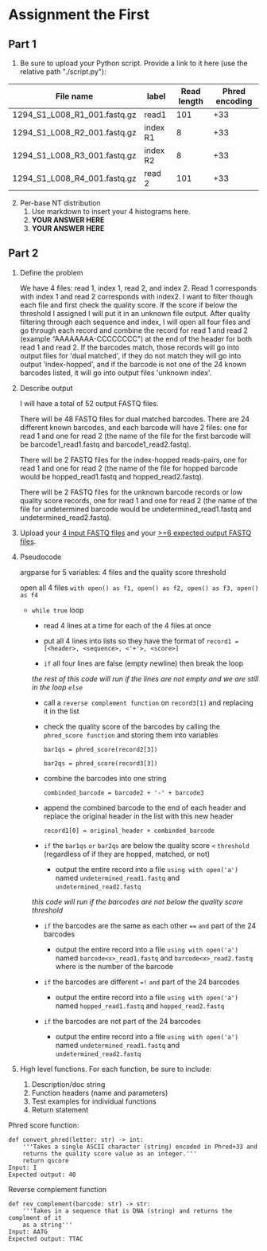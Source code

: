 # Assignment the First

## Part 1
1. Be sure to upload your Python script. Provide a link to it here (use the relative path "./script.py"):

| File name | label | Read length | Phred encoding |
|---|---|---|---|
| 1294_S1_L008_R1_001.fastq.gz |  read1 | 101 | +33 |
| 1294_S1_L008_R2_001.fastq.gz | index R1 | 8 | +33 |
| 1294_S1_L008_R3_001.fastq.gz | index R2 | 8 | +33 |
| 1294_S1_L008_R4_001.fastq.gz | read 2 | 101 | +33 |

2. Per-base NT distribution
    1. Use markdown to insert your 4 histograms here.
    2. **YOUR ANSWER HERE**
    3. **YOUR ANSWER HERE**
    
## Part 2
1. Define the problem

   We have 4 files: read 1, index 1, read 2, and index 2. Read 1 corresponds with index 1 and read 2 corresponds with index2. I want to filter though each file and first check the quality score. If the score if below the threshold I assigned I will put it in an unknown file output. After quality filtering through each sequence and index, I will open all four files and go through each record and combine the record for read 1 and read 2 (example “AAAAAAAA-CCCCCCCC") at the end of the header for both read 1 and read 2. If the barcodes match, those records will go into output files for 'dual matched', if they do not match they will go into output 'index-hopped', and if the barcode is not one of the 24 known barcodes listed, it will go into output files 'unknown index'. 
   
3. Describe output

   I will have a total of 52 output FASTQ files.

   There will be 48 FASTQ files for dual matched barcodes. There are 24 different known barcodes, and each barcode will have 2 files: one for read 1 and one for read 2 (the name of the file for the first barcode will be barcode1_read1.fastq and barcode1_read2.fastq).

   There will be 2 FASTQ files for the index-hopped reads-pairs, one for read 1 and one for read 2 (the name of the file for hopped barcode would be hopped_read1.fastq and hopped_read2.fastq).

   There will be 2 FASTQ files for the unknown barcode records or low quality score records, one for read 1 and one for read 2 (the name of the file for undetermined barcode would be undetermined_read1.fastq and undetermined_read2.fastq). 
   
5. Upload your [4 input FASTQ files](../TEST-input_FASTQ) and your [>=6 expected output FASTQ files](../TEST-output_FASTQ).

6. Pseudocode

   argparse for 5 variables: 4 files and the quality score threshold

   open all 4 files `with open() as f1, open() as f2, open() as f3, open() as f4`

    - `while true` loop

       - read 4 lines at a time for each of the 4 files at once

       - put all 4 lines into lists so they have the format of `record1 = [<header>, <sequence>, <'+'>, <score>]`

       - `if` all four lines are false (empty newline) then break the loop

       *the rest of this code will run if the lines are not empty and we are still in the loop `else`*

       - call a `reverse complement function` on `record3[1]` and replacing it in the list

       - check the quality score of the barcodes by calling the `phred_score function` and storing them into variables

         `bar1qs = phred_score(record2[3])`
   
         `bar2qs = phred_score(record3[3])`
   
       - combine the barcodes into one string
   
           `combinded_barcode = barcode2 + '-' + barcode3`
   
        - append the combined barcode to the end of each header and replace the original header in the list with this new header

           `record1[0] = original_header + combinded_barcode`
   
        - `if` the `bar1qs` `or` `bar2qs` are below the quality score `<` `threshold` (regardless of if they are hopped, matched, or not)

           - output the entire record into a file `using with open('a')` named `undetermined_read1.fastq` and `undetermined_read2.fastq`

       *this code will run if the barcodes are not below the quality score threshold*
   
       - `if` the barcodes are the same as each other `==` `and` part of the 24 barcodes

         - output the entire record into a file `using with open('a')` named `barcode<x>_read1.fastq` and `barcode<x>_read2.fastq` where <x> is the number of the barcode
     
       - `if` the barcodes are different `=!` `and` part of the 24 barcodes

         - output the entire record into a file `using with open('a')` named `hopped_read1.fastq` and `hopped_read2.fastq`
     
       - `if` the barcodes are not part of the 24 barcodes
     
         - output the entire record into a file `using with open('a')` named `undetermined_read1.fastq` and `undetermined_read2.fastq`
   

8. High level functions. For each function, be sure to include:
    1. Description/doc string
    2. Function headers (name and parameters)
    3. Test examples for individual functions
    4. Return statement

Phred score function:
  
    def convert_phred(letter: str) -> int:
        '''Takes a single ASCII character (string) encoded in Phred+33 and
        returns the quality score value as an integer.'''
        return qscore
    Input: I
    Expected output: 40
       
Reverse complement function

    def rev_complement(barcode: str) -> str:
        '''Takes in a sequence that is DNA (string) and returns the complment of it
        as a string'''
    Input: AATG
    Expected output: TTAC

